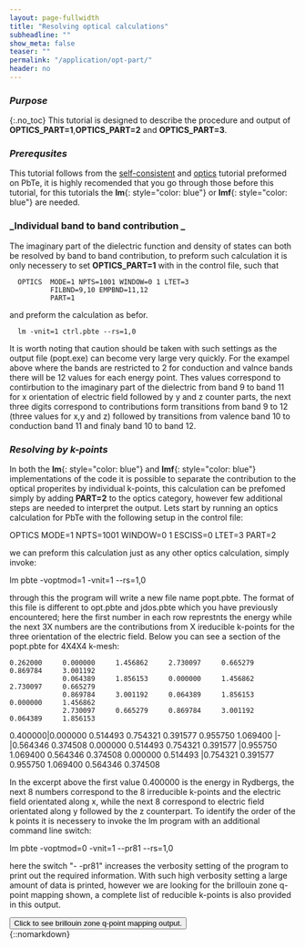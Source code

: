 ```yaml
---
layout: page-fullwidth
title: "Resolving optical calculations"
subheadline: ""
show_meta: false
teaser: ""
permalink: "/application/opt-part/"
header: no
---
```


### _Purpose_
{:.no_toc}
This tutorial is designed to describe the procedure and output of **OPTICS_PART=1**,**OPTICS_PART=2** and **OPTICS_PART=3**. 

### _Prerequsites_
This tutorial follows from the [self-consistent](/tutorial/asa/lm_pbte_tutorial/) and [optics](http://lordcephei.github.io/docs-equ-optics/) tutorial preformed on PbTe, it is highly recomended that you go through those before this tutorial, for this tutorials the **lm**{: style="color: blue"} or  **lmf**{: style="color: blue"} are needed.

### _Individual band to band contribution _

The imaginary part of the dielectric function and density of states can both be resolved  by band to band contribution, to preform  such calculation it is only necessery to set **OPTICS_PART=1** with in the control file, such that

      OPTICS  MODE=1 NPTS=1001 WINDOW=0 1 LTET=3
              FILBND=9,10 EMPBND=11,12
              PART=1
              
and preform the calculation as befor. 
        
      lm -vnit=1 ctrl.pbte --rs=1,0
        
It is worth noting that caution should be taken with such settings as the output file (popt.exe) can become very large very quickly. For the exampel above where the bands are restricted to 2 for conduction and valnce bands there will be 12 values for each energy point. Thes values correspond to contirbution to the imaginary part of the dielectric from band 9 to band 11 for x orientation of electric field followed by y and z counter parts, the next three digits correspond to contributions form transitions from band 9 to 12 (three values for x,y and z) followed by transitions from valence band 10 to conduction band 11 and finaly band 10 to band  12.


### _Resolving by k-points_
In both the **lm**{: style="color: blue"} and **lmf**{: style="color: blue"} implementations of the code it is possible to separate the contribution to the optical properites by individual k-points, this calculation can be prefomed simply by adding **PART=2** to the optics category, however few additional steps are needed to interpret the output. Lets start by running an optics calculation for PbTe with the following setup in the control file:

   OPTICS  MODE=1 NPTS=1001 WINDOW=0 1 ESCISS=0 LTET=3
           PART=2

we can preform this calculation just as any other optics calculation, simply invoke:

   lm pbte -voptmod=1 -vnit=1 --rs=1,0

through this the program will write a new file name popt.pbte. The format of this file is different to opt.pbte and jdos.pbte which you have previously encountered; here the first number in each row represtnts the energy while the next 3X numbers are the contributions from X ireducible k-points for the three orientation of the electric field. Below you can see a section of the popt.pbte for 4X4X4 k-mesh:


    0.262000     0.000000     1.456862     2.730097     0.665279     0.869784     3.001192
                 0.064389     1.856153     0.000000     1.456862     2.730097     0.665279
                 0.869784     3.001192     0.064389     1.856153     0.000000     1.456862
                 2.730097     0.665279     0.869784     3.001192     0.064389     1.856153

0.400000|0.000000     0.514493     0.754321     0.391577     0.955750     1.069400
        |-
        |0.564346     0.374508     0.000000     0.514493     0.754321     0.391577
        |0.955750     1.069400     0.564346     0.374508     0.000000     0.514493
        |0.754321     0.391577     0.955750     1.069400     0.564346     0.374508
    

In the excerpt  above the first value 0.400000 is the energy in Rydbergs, the next 8 numbers correspond to the 8 irreducible k-points and the electric field orientated along x, while the next 8 correspond to electric field orientated along y followed by the z counterpart.
To identify the order of the k points it is necessery to invoke the lm program with an additional command line switch:

   lm pbte -voptmod=0 -vnit=1 --pr81 --rs=1,0
   
here the switch "- -pr81"  increases the verbosity setting of the program to print out the required information. With such high verbosity setting a large amount of data is printed, however we are looking for the brillouin zone q-point mapping shown, a complete list of reducible k-points is also provided in this output.

<div onclick="elm = document.getElementById('foobar'); if(elm.style.display == 'none') elm.style.display = 'block'; else elm.style.display = 'none';"><button type="button" class="button tiny radius">Click to see brillouin zone q-point mapping output.</button></div>
{::nomarkdown}<div style="display:none;margin:0px 25px 0px 25px;"id="foobar">{:/}

     BZMESH: qp mapping   
      i1..i3                          qp                    iq   ig  g  
     (1,1,1)           0.000000    0.000000    0.000000     1    1 i*i   
     (2,1,1)          -0.250000    0.250000    0.250000     2    1 i*i   
     (4,1,1)           0.250000   -0.250000   -0.250000     2    2 i   
     (1,2,1)           0.250000   -0.250000    0.250000     2    3 r3(1,1,-1)   
     (1,4,1)          -0.250000    0.250000   -0.250000     2    4 i*r3(1,1,-1)   
     (4,4,4)          -0.250000   -0.250000   -0.250000     2    5 r3(-1,-1,1)   
     (2,2,2)           0.250000    0.250000    0.250000     2    6 i*r3(-1,-1,1)   
     (1,1,2)           0.250000    0.250000   -0.250000     2    9 r3(-1,-1,-1)   
     (1,1,4)          -0.250000   -0.250000    0.250000     2   10 i*r3(-1,-1,-1)   
     (3,1,1)          -0.500000    0.500000    0.500000     3    1 i*i   
     (1,3,1)           0.500000   -0.500000    0.500000     3    3 r3(1,1,-1)   
     (3,3,3)          -0.500000   -0.500000   -0.500000     3    5 r3(-1,-1,1)   
     (1,1,3)           0.500000    0.500000   -0.500000     3    9 r3(-1,-1,-1)   
     (2,2,1)           0.000000    0.000000    0.500000     4    1 i*i   
     (4,4,1)           0.000000    0.000000   -0.500000     4    2 i   
     (4,1,4)           0.000000   -0.500000    0.000000     4    3 r3(1,1,-1)   
     (2,1,2)           0.000000    0.500000    0.000000     4    4 i*r3(1,1,-1)   
     (1,4,4)          -0.500000    0.000000    0.000000     4    5 r3(-1,-1,1)   
     (1,2,2)           0.500000    0.000000    0.000000     4    6 i*r3(-1,-1,1)   
     (3,2,1)          -0.250000    0.250000    0.750000     5    1 i*i   
     (3,4,1)           0.250000   -0.250000   -0.750000     5    2 i   
     (4,2,4)           0.250000   -0.750000    0.250000     5    3 r3(1,1,-1)   
     (2,4,2)          -0.250000    0.750000   -0.250000     5    4 i*r3(1,1,-1)   
     (4,3,3)          -0.750000   -0.250000   -0.250000     5    5 r3(-1,-1,1)    
     (2,3,3)           0.750000    0.250000    0.250000     5    6 i*r3(-1,-1,1)   
     (1,3,2)           0.750000   -0.250000    0.250000     5    7 r3d   
     (1,3,4)          -0.750000    0.250000   -0.250000     5    8 i*r3d   
     (2,1,3)           0.250000    0.750000   -0.250000     5    9 r3(-1,-1,-1)   
     (4,1,3)          -0.250000   -0.750000    0.250000     5   10 i*r3(-1,-1,-1)   
     (3,3,4)          -0.250000   -0.250000   -0.750000     5   11 r2x   
     (3,3,2)           0.250000    0.250000    0.750000     5   12 mx   
     (2,4,4)          -0.750000    0.250000    0.250000     5   17 r3(1,-1,-1)   
     (4,2,2)           0.750000   -0.250000   -0.250000     5   18 i*r3(1,-1,-1)   
     (3,1,2)          -0.250000    0.750000    0.250000     5   19 r3(-1,1,1)    
     (3,1,4)           0.250000   -0.750000   -0.250000     5   20 i*r3(-1,1,1)   
     (1,4,3)          -0.750000   -0.250000    0.250000     5   23 r2(1,0,-1)   
     (1,2,3)           0.750000    0.250000   -0.250000     5   24 m(1,0,-1)   
     (4,4,2)           0.250000    0.250000   -0.750000     5   25 r2y    
     (2,2,4)          -0.250000   -0.250000    0.750000     5   26 my   
     (2,3,1)           0.250000   -0.250000    0.750000     5   33 r2z   
     (4,3,1)          -0.250000    0.250000   -0.750000     5   34 mz   
     (3,4,3)          -0.250000   -0.750000   -0.250000     5   41 r3(1,-1,1)   
     (3,2,3)           0.250000    0.750000    0.250000     5   42 i*r3(1,-1,1)   
     (4,2,1)          -0.500000    0.500000    1.000000     6    1 i*i   
     (2,4,1)           0.500000   -0.500000   -1.000000     6    2 i   
     (4,3,4)           0.500000   -1.000000    0.500000     6    3 r3(1,1,-1)   
     (2,3,2)          -0.500000    1.000000   -0.500000     6    4 i*r3(1,1,-1)   
     (3,2,2)          -1.000000   -0.500000   -0.500000     6    5 r3(-1,-1,1)   
     (3,4,4)           1.000000    0.500000    0.500000     6    6 i*r3(-1,-1,1)   
     (1,4,2)           1.000000   -0.500000    0.500000     6    7 r3d   
     (1,2,4)          -1.000000    0.500000   -0.500000     6    8 i*r3d   
     (2,1,4)           0.500000    1.000000   -0.500000     6    9 r3(-1,-1,-1)   
     (4,1,2)          -0.500000   -1.000000    0.500000     6   10 i*r3(-1,-1,-1)   
     (2,2,3)          -0.500000   -0.500000   -1.000000     6   11 r2x   
     (4,4,3)           0.500000    0.500000    1.000000     6   12 mx   
     (3,3,1)           0.000000    0.000000    1.000000     7    1 i*i   
     (3,1,3)           0.000000   -1.000000    0.000000     7    3 r3(1,1,-1)   
     (1,3,3)          -1.000000    0.000000    0.000000     7    5 r3(-1,-1,1)   
     (4,3,2)           0.000000    0.500000    1.000000     8    1 i*i   
     (2,3,4)           0.000000   -0.500000   -1.000000     8    2 i   
     (3,2,4)           0.500000   -1.000000    0.000000     8    3 r3(1,1,-1)   
     (3,4,2)          -0.500000    1.000000    0.000000     8    4 i*r3(1,1,-1)   
     (4,2,3)          -1.000000    0.000000   -0.500000     8    5 r3(-1,-1,1)   
     (2,4,3)           1.000000    0.000000    0.500000     8    6 i*r3(-1,-1,1)
     
     {::nomarkdown}</div>{:/}




### _Resolving by k-points and band to band contributions_
To resolve the optics and density data by both k-points and band to band contributions option **OPTICS_PART=3** is used. In this case the popt.ext file has a similar format to the two previous showed, however here the bands are resolved by band to band contribution first and followed by contributions of each k-point within that band-to-band transitions. that is for the case below

      OPTICS  MODE=1 NPTS=1001 WINDOW=0 1 LTET=3
              FILBND=4,5 EMPBND=6,7
              PART=3

with 8 irreducible k-pointsthere will be 96 values for each energy point. these values are the contributions of the transitions resolved by band to band first ( as described for **OPTICS_PART=1** ) and k-points second (as described for **OPTICS_PART=2**.
